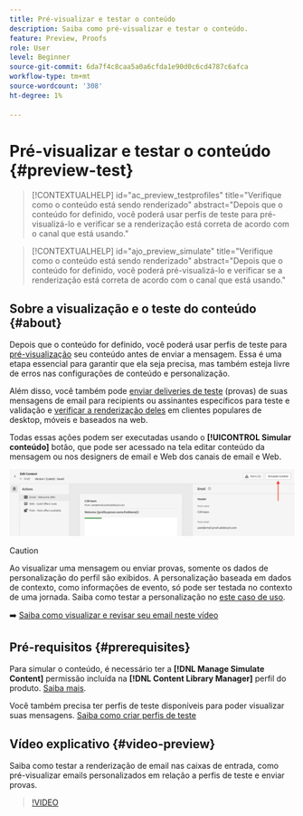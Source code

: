 ```yaml
---
title: Pré-visualizar e testar o conteúdo
description: Saiba como pré-visualizar e testar o conteúdo.
feature: Preview, Proofs
role: User
level: Beginner
source-git-commit: 6da7f4c8caa5a0a6cfda1e90d0c6cd4787c6afca
workflow-type: tm+mt
source-wordcount: '308'
ht-degree: 1%

---
```


# Pré-visualizar e testar o conteúdo {#preview-test}

>[!CONTEXTUALHELP]
>id="ac_preview_testprofiles"
>title="Verifique como o conteúdo está sendo renderizado"
>abstract="Depois que o conteúdo for definido, você poderá usar perfis de teste para pré-visualizá-lo e verificar se a renderização está correta de acordo com o canal que está usando."

>[!CONTEXTUALHELP]
>id="ajo_preview_simulate"
>title="Verifique como o conteúdo está sendo renderizado"
>abstract="Depois que o conteúdo for definido, você poderá pré-visualizá-lo e verificar se a renderização está correta de acordo com o canal que está usando."

## Sobre a visualização e o teste do conteúdo {#about}

Depois que o conteúdo for definido, você poderá usar perfis de teste para [pré-visualização](preview.md) seu conteúdo antes de enviar a mensagem. Essa é uma etapa essencial para garantir que ela seja precisa, mas também esteja livre de erros nas configurações de conteúdo e personalização.

Além disso, você também pode [enviar deliveries de teste](proofs.md) (provas) de suas mensagens de email para recipients ou assinantes específicos para teste e validação e [verificar a renderização deles](rendering.md) em clientes populares de desktop, móveis e baseados na web.

Todas essas ações podem ser executadas usando o **[!UICONTROL Simular conteúdo]** botão, que pode ser acessado na tela editar conteúdo da mensagem ou nos designers de email e Web dos canais de email e Web.

![](../email/assets/email-preview-button.png)

>[!CAUTION]
>
>Ao visualizar uma mensagem ou enviar provas, somente os dados de personalização do perfil são exibidos. A personalização baseada em dados de contexto, como informações de evento, só pode ser testada no contexto de uma jornada. Saiba como testar a personalização no [este caso de uso](../personalization/personalization-use-case.md).

➡️ [Saiba como visualizar e revisar seu email neste vídeo](#video-preview)

## Pré-requisitos {#prerequisites}

Para simular o conteúdo, é necessário ter a **[!DNL Manage Simulate Content]** permissão incluída na **[!DNL Content Library Manager]** perfil do produto. [Saiba mais](../administration/ootb-product-profiles.md#content-library-manager).

Você também precisa ter perfis de teste disponíveis para poder visualizar suas mensagens. [Saiba como criar perfis de teste](../audience/creating-test-profiles.md)

## Vídeo explicativo {#video-preview}

Saiba como testar a renderização de email nas caixas de entrada, como pré-visualizar emails personalizados em relação a perfis de teste e enviar provas.

>[!VIDEO](https://video.tv.adobe.com/v/334239?quality=12)
